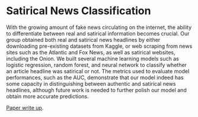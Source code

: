 # Satirical News Classification

With the growing amount of fake news circulating on the internet, the ability to differentiate between real and satirical information becomes crucial. Our group obtained both real and satirical news headlines by either downloading pre-existing datasets from Kaggle, or web scraping from news sites such as the Atlantic and Fox News, as well as satirical websites, including the Onion. We built several machine learning models such as logistic regression, random forest, and neural network to classify whether an article headline was satirical or not. The metrics used to evaluate model performances, such as the AUC, demonstrate that our model indeed has some capacity in distinguishing between authentic and satirical news headlines, although future work is needed to further polish our model and obtain more accurate predictions.

[Paper write up](https://github.com/yagnesh7/dsga1001-term-project/blob/main/1001%20Project%20Writeup.pdf).
